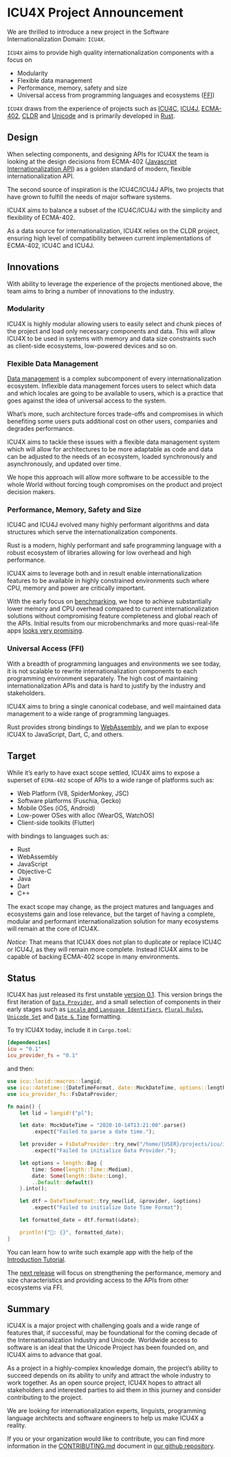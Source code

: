 # ICU4X Project Announcement

We are thrilled to introduce a new project in the Software Internationalization Domain: `ICU4X`.

`ICU4X` aims to provide high quality internationalization components with a focus on
* Modularity
* Flexible data management
* Performance, memory, safety and size
* Universal access from programming languages and ecosystems ([FFI](https://en.wikipedia.org/wiki/Foreign_function_interface))

`ICU4X` draws from the experience of projects such as [ICU4C](http://site.icu-project.org/home), [ICU4J](http://site.icu-project.org/home), [ECMA-402](https://www.ecma-international.org/publications/standards/Ecma-402.htm), [CLDR](http://cldr.unicode.org/) and [Unicode](https://home.unicode.org/) and is primarily developed in [Rust](https://www.rust-lang.org/).

## Design

When selecting components, and designing APIs for ICU4X the team is looking at the design decisions from ECMA-402 ([Javascript Internationalization API](https://developer.mozilla.org/en-US/docs/Web/JavaScript/Reference/Global_Objects/Intl)) as a golden standard of modern, flexible internationalization API.

The second source of inspiration is the ICU4C/ICU4J APIs, two projects that have grown to fulfill the needs of major software systems.

ICU4X aims to balance a subset of the ICU4C/ICU4J with the simplicity and flexibility of ECMA-402.

As a data source for internationalization, ICU4X relies on the CLDR project, ensuring high level of compatibility between current implementations of ECMA-402, ICU4C and ICU4J.

## Innovations

With ability to leverage the experience of the projects mentioned above, the team aims to bring a number of innovations to the industry.

### Modularity

ICU4X is highly modular allowing users to easily select and chunk pieces of the project and load only necessary components and data. This will allow ICU4X to be used in systems with memory and data size constraints such as client-side ecosystems, low-powered devices and so on.

### Flexible Data Management

[Data management](https://github.com/unicode-org/icu4x/blob/main/docs/data-pipeline.md) is a complex subcomponent of every internationalization ecosystem. Inflexible data management forces users to select which data and which locales are going to be available to users, which is a practice that goes against the idea of universal access to the system.

What’s more, such architecture forces trade-offs and compromises in which benefiting some users puts additional cost on other users, companies and degrades performance.

ICU4X aims to tackle these issues with a flexible data management system which will allow for architectures to be more adaptable as code and data can be adjusted to the needs of an ecosystem, loaded synchronously and asynchronously, and updated over time.

We hope this approach will allow more software to be accessible to the whole World without forcing tough compromises on the product and project decision makers.

### Performance, Memory, Safety and Size

ICU4C and ICU4J evolved many highly performant algorithms and data structures which serve the internationalization components.

Rust is a modern, highly performant and safe programming language with a robust ecosystem of libraries allowing for low overhead and high performance.

ICU4X aims to leverage both and in result enable internationalization features to be available in highly constrained environments such where CPU, memory and power are critically important.

With the early focus on [benchmarking](https://github.com/unicode-org/icu4x/wiki/Benchmarking), we hope to achieve substantially lower memory and CPU overhead compared to current internationalization solutions without compromising feature completeness and global reach of the APIs. Initial results from our microbenchmarks and more quasi-real-life apps [looks very promising](https://github.com/zbraniecki/intl-measurements/).

### Universal Access (FFI)

With a breadth of programming languages and environments we see today, it is not scalable to rewrite internationalization components to each programming environment separately. The high cost of maintaining internationalization APIs and data is hard to justify by the industry and stakeholders.

ICU4X aims to bring a single canonical codebase, and well maintained data management to a wide range of programming languages.

Rust provides strong bindings to [WebAssembly](https://webassembly.org/), and we plan to expose ICU4X to JavaScript, Dart, C, and others.

## Target

While it’s early to have exact scope settled, ICU4X aims to expose a superset of `ECMA-402` scope of APIs to a wide range of platforms such as:

* Web Platform (V8, SpiderMonkey, JSC)
* Software platforms (Fuschia, Gecko)
* Mobile OSes (iOS, Android)
* Low-power OSes with alloc (WearOS, WatchOS)
* Client-side toolkits (Flutter)

with bindings to languages such as:

* Rust
* WebAssembly
* JavaScript
* Objective-C
* Java
* Dart
* C++

The exact scope may change, as the project matures and languages and ecosystems gain and lose relevance, but the target of having a complete, modular and performant internationalization solution for many ecosystems will remain at the core of ICU4X.

*Notice*: That means that ICU4X does not plan to duplicate or replace ICU4C or ICU4J, as they will remain more complete. Instead ICU4X aims to be capable of backing ECMA-402 scope in many environments.

## Status

ICU4X has just released its first unstable [version 0.1](https://github.com/unicode-org/icu4x/releases/tag/icu%400.1.0). This version brings the first iteration of [`Data Provider`](https://docs.rs/icu_provider/0.1.0/icu_provider/), and a small selection of components in their early stages such as [`Locale` and `Language Identifiers`](https://docs.rs/icu/0.1.0/icu/locid/index.html), [`Plural Rules`](https://docs.rs/icu/0.1.0/icu/plurals/index.html), [`Unicode Set`](https://docs.rs/icu/0.1.0/icu/uniset/index.html) and [`Date & Time`](https://docs.rs/icu/0.1.0/icu/datetime/index.html) formatting.

To try ICU4X today, include it in `Cargo.toml`:

```toml
[dependencies]
icu = "0.1"
icu_provider_fs = "0.1"
```

and then:

```rust
use icu::locid::macros::langid;
use icu::datetime::{DateTimeFormat, date::MockDateTime, options::length};
use icu_provider_fs::FsDataProvider;

fn main() {
    let lid = langid!("pl");

    let date: MockDateTime = "2020-10-14T13:21:00".parse()
        .expect("Failed to parse a date time.");

    let provider = FsDataProvider::try_new("/home/{USER}/projects/icu/icu4x-data")
        .expect("Failed to initialize Data Provider.");

    let options = length::Bag {
        time: Some(length::Time::Medium),
        date: Some(length::Date::Long),
        ..Default::default()
    }.into();

    let dtf = DateTimeFormat::try_new(lid, &provider, &options)
        .expect("Failed to initialize Date Time Format");

    let formatted_date = dtf.format(&date);

    println!("📅: {}", formatted_date);
}
```

You can learn how to write such example app with the help of the [Introduction Tutorial](https://github.com/unicode-org/icu4x/wiki/Introduction-to-ICU4X-for-Rust).

The [next release](https://github.com/unicode-org/icu4x/issues/239) will focus on strengthening the performance, memory and size characteristics and providing access to the APIs from other ecosystems via FFI.

## Summary

ICU4X is a major project with challenging goals and a wide range of features that, if successful, may be foundational for the coming decade of the Internationalization Industry and Unicode. Worldwide access to software is an ideal that the Unicode Project has been founded on, and ICU4X aims to advance that goal.

As a project in a highly-complex knowledge domain, the project’s ability to succeed depends on its ability to unify and attract the whole industry to work together. As an open source project, ICU4X hopes to attract all stakeholders and interested parties to aid them in this journey and consider contributing to the project.

We are looking for internationalization experts, linguists, programming language architects and software engineers to help us make ICU4X a reality.

If you or your organization would like to contribute, you can find more information in the [CONTRIBUTING.md](https://github.com/unicode-org/icu4x/blob/main/CONTRIBUTING.md) document in [our github repository](https://github.com/unicode-org/icu4x).
